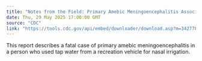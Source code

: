 ```yaml
---
title: "Notes from the Field: Primary Amebic Meningoencephalitis Associated with Nasal Irrigation Using Water from a Recreational Vehicle - Texas, 2024"
date: Thu, 29 May 2025 17:00:00 GMT
source: "CDC"
link: "https://tools.cdc.gov/api/embed/downloader/download.asp?m=342778&c=759396"
---
```


This report describes a fatal case of primary amebic meningoencephalitis in a person who used tap water from a recreation vehicle for nasal irrigation.